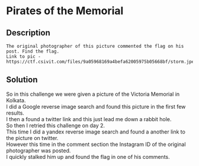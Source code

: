 # Pirates of the Memorial
## Description
```
The original photographer of this picture commented the flag on his post. Find the flag.
Link to pic - 
https://ctf.csivit.com/files/9a05968169a4befa62005975b05668bf/storm.jpegtoken=eyJ1c2VyX2lkIjoxMTczLCJ0ZWFtX2lkIjozMzAsImZpbGVfaWQiOjQ4NjJ9.Xxbk_g.ytPPSyKviEjN1vDubMQunblsjVU
```
## Solution
So in this challenge we were given a picture of the Victoria Memorial in Kolkata.  
I did a Google reverse image search and found this picture in the first few results.  
I then a found a twitter link and this just lead me down a rabbit hole.  
So then I retried this challenge on day 2.  
This time I did a yandex reverse image search and found a another link to the picture on twitter.  
However this time in the comment section the Instagram ID of the original photographer was posted.  
I quickly stalked him up and found the flag in one of his comments.  
